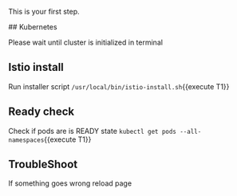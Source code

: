 This is your first step.

## Kubernetes

Please wait until cluster is initialized in terminal

## Istio install

Run installer script `/usr/local/bin/istio-install.sh`{{execute T1}}

## Ready check

Check if pods are is READY state `kubectl get pods --all-namespaces`{{execute T1}}

## TroubleShoot

If something goes wrong reload page
